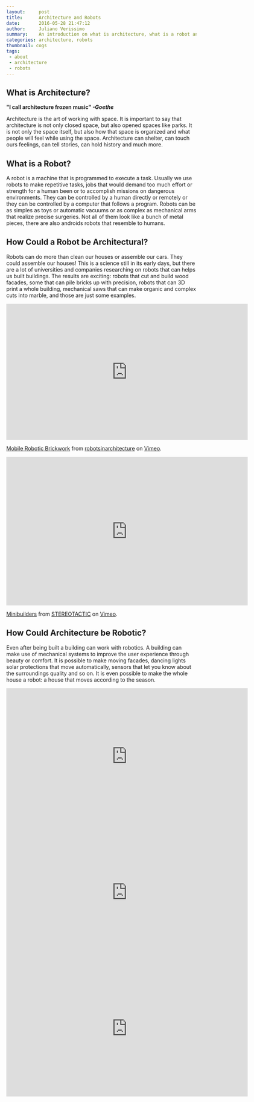 ```yaml
---
layout:     post
title:      Architecture and Robots
date:       2016-05-28 21:47:12
author:	    Juliano Verissimo
summary:    An introduction on what is architecture, what is a robot and how they can combine.
categories: architecture, robots
thumbnail: cogs
tags:
 - about
 - architecture
 - robots
---
```


## What is Architecture?


**"I call architecture frozen music" _-Goethe_**

Architecture is the art of working with space. It is important to say that architecture
is not only closed space, but also opened spaces like parks. It is not only the space itself, but 
also how that space is organized and what people will feel while using the space.
Architecture can shelter, can touch ours feelings, can tell stories, can hold history and much more.


## What is a Robot?

A robot is a machine that is programmed to execute a task. Usually we use robots to make repetitive tasks, jobs
that would demand too much effort or strength for a human been or to accomplish missions on dangerous environments.
They can be controlled by a human directly or remotely or they can be controlled by a computer that follows a program.
Robots can be as simples as toys or automatic vacuums or as complex as mechanical arms that realize precise surgeries.
Not all of them look like a bunch of metal pieces, there are also androids robots that resemble to humans.


## How Could a Robot be Architectural?

Robots can do more than clean our houses or assemble our cars. They could assemble our houses!
This is a science still in its early days, but there are a lot of universities and companies researching on
robots that can helps us built buildings. The results are exciting: robots that cut and build wood facades,
some that can pile bricks up with precision, robots that can 3D print a whole building, mechanical saws that
can make organic and complex cuts into marble, and those are just some examples.

<iframe src="https://player.vimeo.com/video/158804679" width="640" height="360" frameborder="0" webkitallowfullscreen mozallowfullscreen allowfullscreen></iframe>
<p><a href="https://vimeo.com/158804679">Mobile Robotic Brickwork</a> from <a href="https://vimeo.com/robotsinarchitecture">robotsinarchitecture</a> on <a href="https://vimeo.com">Vimeo</a>.</p>

<iframe src="https://player.vimeo.com/video/97976677" width="640" height="393" frameborder="0" webkitallowfullscreen mozallowfullscreen allowfullscreen></iframe>
<p><a href="https://vimeo.com/97976677">Minibuilders</a> from <a href="https://vimeo.com/stereotactic">STEREOTACTIC</a> on <a href="https://vimeo.com">Vimeo</a>.</p>


## How Could Architecture be Robotic?

Even after being built a building can work with robotics. A building can make use of mechanical systems to
improve the user experience through beauty or comfort. It is possible to make moving facades, dancing lights
solar protections that move automatically, sensors that let you know about the surroundings quality and so on.
It is even possible to make the whole house a robot: a house that moves according to the season.

<iframe width="640" height="360" src="https://www.youtube.com/embed/H5AO_Ky-r28" frameborder="0" allowfullscreen></iframe>

<iframe width="640" height="360" src="https://www.youtube.com/embed/BSEVoFi9MpQ" frameborder="0" allowfullscreen></iframe>

<iframe width="640" height="360" src="https://www.youtube.com/embed/onAd87P7Tzk" frameborder="0" allowfullscreen></iframe>
